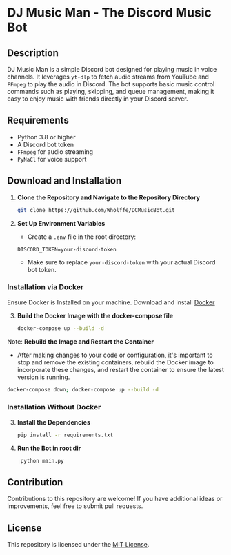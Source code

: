 # DJ Music Man - The Discord Music Bot

## Description

DJ Music Man is a simple Discord bot designed for playing music in voice channels. It leverages `yt-dlp` to fetch audio streams from YouTube and `FFmpeg` to play the audio in Discord. The bot supports basic music control commands such as playing, skipping, and queue management, making it easy to enjoy music with friends directly in your Discord server.

## Requirements

- Python 3.8 or higher
- A Discord bot token
- `FFmpeg` for audio streaming
- `PyNaCl` for voice support

## Download and Installation
1. **Clone the Repository and Navigate to the Repository Directory**
   ```bash
   git clone https://github.com/Wholffe/DCMusicBot.git
   ```

2. **Set Up Environment Variables**
   - Create a `.env` file in the root directory:
   ```plaintext
   DISCORD_TOKEN=your-discord-token
   ```
   - Make sure to replace `your-discord-token` with your actual Discord bot token.

### Installation via Docker
   Ensure Docker is Installed on your machine. Download and install [Docker](https://www.docker.com/)

3. **Build the Docker Image with the docker-compose file**
   ```bash
   docker-compose up --build -d
   ```

Note: **Rebuild the Image and Restart the Container**
   - After making changes to your code or configuration, it's important to stop and remove the existing containers, rebuild the Docker image to incorporate these changes, and restart the container to ensure the latest version is running.
   ```bash
   docker-compose down; docker-compose up --build -d
   ```

### Installation Without Docker

3. **Install the Dependencies**
   ```bash
   pip install -r requirements.txt
   ```

4. **Run the Bot in root dir**
   ```bash
    python main.py
   ```

###

## Contribution

Contributions to this repository are welcome! If you have additional ideas or improvements, feel free to submit pull requests.

## License

This repository is licensed under the [MIT License](../LICENSE).